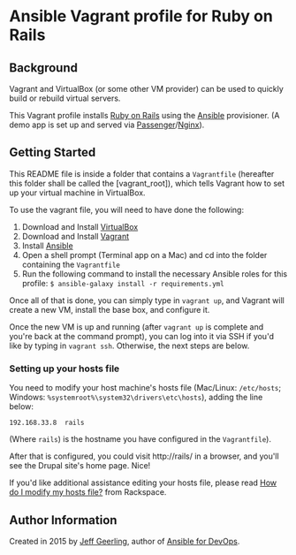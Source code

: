 # Ansible Vagrant profile for Ruby on Rails

## Background

Vagrant and VirtualBox (or some other VM provider) can be used to quickly build or rebuild virtual servers.

This Vagrant profile installs [Ruby on Rails](http://rubyonrails.org/) using the [Ansible](http://www.ansible.com/) provisioner. (A demo app is set up and served via [Passenger](https://www.phusionpassenger.com/)/[Nginx](http://nginx.org/)).

## Getting Started

This README file is inside a folder that contains a `Vagrantfile` (hereafter this folder shall be called the [vagrant_root]), which tells Vagrant how to set up your virtual machine in VirtualBox.

To use the vagrant file, you will need to have done the following:

  1. Download and Install [VirtualBox](https://www.virtualbox.org/wiki/Downloads)
  2. Download and Install [Vagrant](https://www.vagrantup.com/downloads.html)
  3. Install [Ansible](http://docs.ansible.com/intro_installation.html)
  4. Open a shell prompt (Terminal app on a Mac) and cd into the folder containing the `Vagrantfile`
  5. Run the following command to install the necessary Ansible roles for this profile: `$ ansible-galaxy install -r requirements.yml`

Once all of that is done, you can simply type in `vagrant up`, and Vagrant will create a new VM, install the base box, and configure it.

Once the new VM is up and running (after `vagrant up` is complete and you're back at the command prompt), you can log into it via SSH if you'd like by typing in `vagrant ssh`. Otherwise, the next steps are below.

### Setting up your hosts file

You need to modify your host machine's hosts file (Mac/Linux: `/etc/hosts`; Windows: `%systemroot%\system32\drivers\etc\hosts`), adding the line below:

    192.168.33.8  rails

(Where `rails`) is the hostname you have configured in the `Vagrantfile`).

After that is configured, you could visit http://rails/ in a browser, and you'll see the Drupal site's home page. Nice!

If you'd like additional assistance editing your hosts file, please read [How do I modify my hosts file?](http://www.rackspace.com/knowledge_center/article/how-do-i-modify-my-hosts-file) from Rackspace.

## Author Information

Created in 2015 by [Jeff Geerling](http://jeffgeerling.com/), author of [Ansible for DevOps](http://ansiblefordevops.com/).
